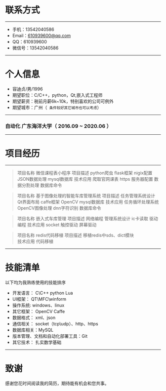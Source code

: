 # 联系方式
---
- 手机：13542040586 
- Email：610939600@qq.com 
- QQ：610939600
- 微信号：13542040586
---

# 个人信息

 - 容迪贞/男/1996  
 - 期望职位：C/C++，python，Qt,嵌入式工程师
 - 期望薪资：税前月薪6k~10k，特别喜欢的公司可例外
 - 期望城市：广州（``` 条件较好其它城市也可以考虑```） 
---

### 自动化  广东海洋大学（ 2016.09 ~ 2020.06 ）

---

# 项目经历

---
> 项目名称 微信课程表小程序
  项目描述 python爬虫 flask框架 nigix配置 JSON数据处理 mysql数据库
  技术应用 爬取官网课表 https 服务器配置 数据分割处理 数据库命令

> 项目名称 基于图像处理的智能车库管理系统
  项目描述 任务管理系统设计 Qt界面布局 caffe框架 OpenCV mysql数据库 
  技术应用 任务循环处理系统 OpenCV图像处理 dnn字符识别 数据库命令

> 项目名称 嵌入式车库管理
  项目描述 网络编程 管理系统设计 ic卡读取 驱动编程
  技术应用 socket 触控驱动 屏幕驱动 

> 项目名称 redis代码移植
  项目描述 移植redis中sds、dict模块  
  技术应用 代码移植 

---
 

# 技能清单
以下均为我熟练使用的技能排序
- 开发语言： C\C++ python Lua
- UI框架：   QT\MFC\winform
- 操作系统:  windows、linux
- 其它框架： OpenCV Caffe
- 数据格式： xml、json
- 通信相关： socket（tcp\udp）、http、https
- 数据库相关：MySQL
- 版本管理、文档和自动化部署工具：Git
- 其它技术： 扎实数学基础
---
# 致谢
感谢您花时间阅读我的简历，期待能有机会和您共事。
